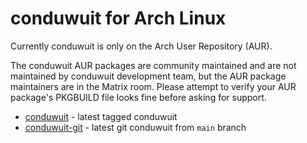 # conduwuit for Arch Linux

Currently conduwuit is only on the Arch User Repository (AUR).

The conduwuit AUR packages are community maintained and are not maintained by conduwuit development team, but the AUR package maintainers are in the Matrix room. Please attempt to verify your AUR package's PKGBUILD file looks fine before asking for support.

- [conduwuit](https://aur.archlinux.org/packages/conduwuit) - latest tagged conduwuit
- [conduwuit-git](https://aur.archlinux.org/packages/conduwuit-git) - latest git conduwuit from `main` branch
